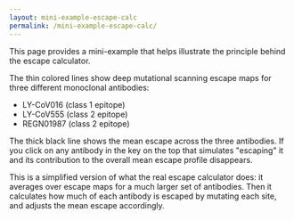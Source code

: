 ```yaml
---
layout: mini-example-escape-calc
permalink: /mini-example-escape-calc/
---
```


This page provides a mini-example that helps illustrate the principle behind the escape calculator.

The thin colored lines show deep mutational scanning escape maps for three different monoclonal antibodies:

 - LY-CoV016 (class 1 epitope)
 - LY-CoV555 (class 2 epitope)
 - REGN01987 (class 2 epitope)

The thick black line shows the mean escape across the three antibodies.
If you click on any antibody in the key on the top that simulates "escaping" it and its contribution to the overall mean escape profile disappears.

This is a simplified version of what the real escape calculator does: it averages over escape maps for a much larger set of antibodies.
Then it calculates how much of each antibody is escaped by mutating each site, and adjusts the mean escape accordingly.
